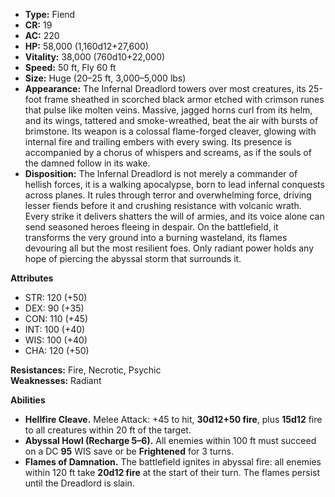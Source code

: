 - **Type:** Fiend
- **CR:** 19
- **AC:** 220
- **HP:** 58,000 (1,160d12+27,600)
- **Vitality:** 38,000 (760d10+22,000)
- **Speed:** 50 ft, Fly 60 ft
- **Size:** Huge (20–25 ft, 3,000–5,000 lbs)
- **Appearance:** The Infernal Dreadlord towers over most creatures, its 25-foot frame sheathed in scorched black armor etched with crimson runes that pulse like molten veins. Massive, jagged horns curl from its helm, and its wings, tattered and smoke-wreathed, beat the air with bursts of brimstone. Its weapon is a colossal flame-forged cleaver, glowing with internal fire and trailing embers with every swing. Its presence is accompanied by a chorus of whispers and screams, as if the souls of the damned follow in its wake.
- **Disposition:** The Infernal Dreadlord is not merely a commander of hellish forces, it is a walking apocalypse, born to lead infernal conquests across planes. It rules through terror and overwhelming force, driving lesser fiends before it and crushing resistance with volcanic wrath. Every strike it delivers shatters the will of armies, and its voice alone can send seasoned heroes fleeing in despair. On the battlefield, it transforms the very ground into a burning wasteland, its flames devouring all but the most resilient foes. Only radiant power holds any hope of piercing the abyssal storm that surrounds it.

**Attributes**
- STR: 120 (+50)
- DEX: 90 (+35)
- CON: 110 (+45)
- INT: 100 (+40)
- WIS: 100 (+40)
- CHA: 120 (+50)

**Resistances:** Fire, Necrotic, Psychic  
**Weaknesses:** Radiant

**Abilities**
- **Hellfire Cleave.** Melee Attack: +45 to hit, **30d12+50 fire**, plus **15d12** fire to all creatures within 20 ft of the target.
- **Abyssal Howl (Recharge 5–6).** All enemies within 100 ft must succeed on a DC **95** WIS save or be **Frightened** for 3 turns.
- **Flames of Damnation.** The battlefield ignites in abyssal fire: all enemies within 120 ft take **20d12 fire** at the start of their turn. The flames persist until the Dreadlord is slain.